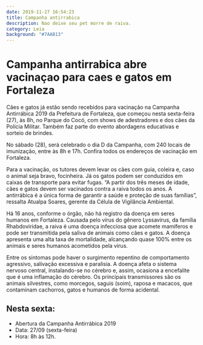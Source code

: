 ```yaml
---
date: 2019-11-27 16:54:23
title: Campanha antirrabica
description: Nao deixe seu pet morre de raiva.
category: Leia
background: "#7AAB13"
---
```




# Campanha antirrabica abre vacinaçao para caes e gatos em Fortaleza

Cães e gatos já estão sendo recebidos para vacinação na Campanha Antirrábica 2019 da Prefeitura de Fortaleza, que começou nesta sexta-feira (27), às 8h, no Parque do Cocó, com shows de adestradores e dos cães da Polícia Militar. Também faz parte do evento abordagens educativas e sorteio de brindes.

No sábado (28), será celebrado o dia D da Campanha, com 240 locais de imunização, entre às 8h e 17h. Confira todos os endereços de vacinação em Fortaleza.

Para a vacinação, os tutores devem levar os cães com guia, coleira e, caso o animal seja bravo, focinheira. Já os gatos podem ser conduzidos em caixas de transporte para evitar fugas. “A partir dos três meses de idade, cães e gatos devem ser vacinados contra a raiva todos os anos. A antirrábica é a única forma de garantir a saúde e proteção de suas famílias”, ressalta Atualpa Soares, gerente da Célula de Vigilância Ambiental.


Há 16 anos, conforme o órgão, não há registro da doença em seres humanos em Fortaleza. Causada pelo vírus do gênero Lyssavirus, da família Rhabdoviridae, a raiva é uma doença infecciosa que acomete mamíferos e pode ser transmitida pela saliva de animais como cães e gatos. A doença apresenta uma alta taxa de mortalidade, alcançando quase 100% entre os animais e seres humanos acometidos pela virus.

Entre os sintomas pode haver o surgimento repentino de comportamento agressivo, salivação excessiva e paralisia. A doença afeta o sistema nervoso central, instalando-se no cérebro e, assim, ocasiona a encefalite que é uma inflamação do cérebro. Os principais transmissores são os animais silvestres, como morcegos, saguis (soim), raposa e macacos, que contaminam cachorros, gatos e humanos de forma acidental.




## Nesta sexta:



- Abertura da Campanha Antirrábica 2019
- Data: 27/09 (sexta-feira)
- Hora: 8h às 12h.


